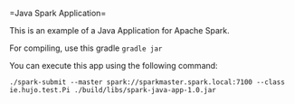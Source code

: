 =Java Spark Application=

This is an example of a Java Application for Apache Spark.

For compiling, use this gradle
`gradle jar`

You can execute this app using the following command:

`./spark-submit --master spark://sparkmaster.spark.local:7100 --class ie.hujo.test.Pi ./build/libs/spark-java-app-1.0.jar`

